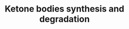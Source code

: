---
annotations:
- id: PW:0000777
  parent: classic metabolic pathway
  type: Pathway Ontology
  value: ketone bodies degradation pathway
- id: PW:0000069
  parent: classic metabolic pathway
  type: Pathway Ontology
  value: ketone bodies metabolic pathway
- id: PW:0000776
  parent: classic metabolic pathway
  type: Pathway Ontology
  value: ketone bodies biosynthetic pathway
authors:
- MaintBot
- Thomas
- Khanspers
- Ddigles
- Mkutmon
- Egonw
- Eweitz
citedin: ''
communities: []
description: 'Ketone bodies are three water-soluble compounds that are produced as
  by-products when fatty acids are broken down for energy in the liver and kidney.
  They are used as a source of energy in the heart and brain. In the brain, they are
  a vital source of energy during fasting.  Source: [Wikipedia](https://en.wikipedia.org/wiki/Ketone_bodies)'
last-edited: 2025-02-27
ndex: null
organisms:
- Bos taurus
redirect_from:
- /index.php/Pathway:WP1015
- /instance/WP1015
- /instance/WP1015_r137047
revision: r137047
schema-jsonld:
- '@context': https://schema.org/
  '@id': https://wikipathways.github.io/pathways/WP1015.html
  '@type': Dataset
  creator:
    '@type': Organization
    name: WikiPathways
  description: 'Ketone bodies are three water-soluble compounds that are produced
    as by-products when fatty acids are broken down for energy in the liver and kidney.
    They are used as a source of energy in the heart and brain. In the brain, they
    are a vital source of energy during fasting.  Source: [Wikipedia](https://en.wikipedia.org/wiki/Ketone_bodies)'
  keywords:
  - 3-Hydroxy-3-methylglutaryl-CoA
  - 3-Hydroxy-butyrate
  - ACAT1
  - Acetoacetate
  - Acetoacetyl-CoA
  - Acetyl-CoA
  - BDH1
  - HMGCL
  - HMGCS2
  - OXCT1
  license: CC0
  name: Ketone bodies synthesis and degradation
seo: CreativeWork
title: Ketone bodies synthesis and degradation
wpid: WP1015
---